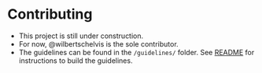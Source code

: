 # Contributing

- This project is still under construction.
- For now, @wilbertschelvis is the sole contributor.
- The guidelines can be found in the `/guidelines/` folder. See [README](README.md) for instructions
  to build the guidelines.